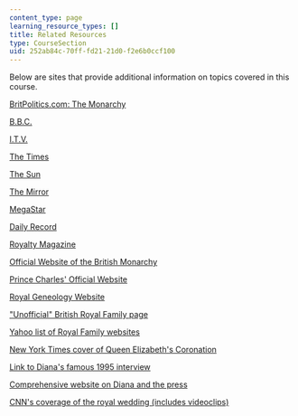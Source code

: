 ```yaml
---
content_type: page
learning_resource_types: []
title: Related Resources
type: CourseSection
uid: 252ab84c-70ff-fd21-21d0-f2e6b0ccf100
---
```


Below are sites that provide additional information on topics covered in this course.

[BritPolitics.com: The Monarchy](http://www.royal.gov.uk/output/Page1.asp)

[B.B.C.](http://www.bbc.co.uk/)

[I.T.V.](http://www.itv.com/)

[The Times](http://www.timesonline.co.uk/)

[The Sun](http://www.thesun.co.uk/)

[The Mirror](http://www.mirror.co.uk/)

[MegaStar](http://www.megastar.co.uk/)

[Daily Record](http://www.dailyrecord.co.uk/)

[Royalty Magazine](http://www.royalty-magazine.com/)

[Official Website of the British Monarchy](http://www.royal.gov.uk/output/Page1.asp)

[Prince Charles' Official Website](http://www.princeofwales.gov.uk/)

[Royal Geneology Website](http://www.royal-genealogy.com/start.html) 

["Unofficial" British Royal Family page](http://www.geocities.ws/harrisray78/the-unofficial-british-royal-family-pages.html)

[Yahoo list of Royal Family websites](http://search.yahoo.com/bin/search?p=british+royal+family)

[New York Times cover of Queen Elizabeth's Coronation](http://www.nytimes.com/learning/general/onthisday/big/0602.html)

[Link to Diana's famous 1995 interview](http://www.pbs.org/wgbh/pages/frontline/shows/royals/interviews/bbc.html)

[Comprehensive website on Diana and the press](http://www.pbs.org/wgbh/pages/frontline/shows/royals/)

[CNN's coverage of the royal wedding (includes videoclips)](http://www.cnn.com/WORLD/9708/31/diana.life/index.html#1)